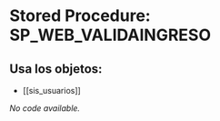 # Stored Procedure: SP_WEB_VALIDAINGRESO

## Usa los objetos:
- [[sis_usuarios]]

*No code available.*
